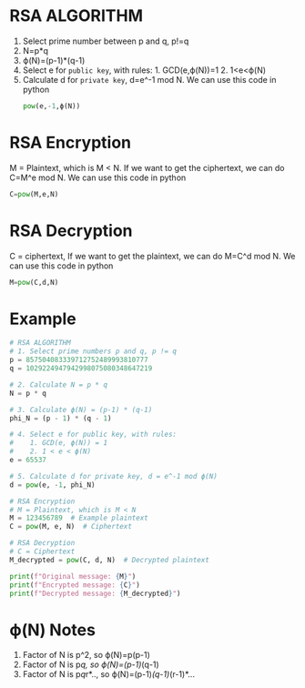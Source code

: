 # RSA ALGORITHM
1. Select prime number between p and q, p!=q
2. N=p*q
3. ϕ(N)=(p-1)*(q-1)
4. Select e for `public key`, with rules:
                                     1. GCD(e,ϕ(N))=1
                                     2. 1<e<ϕ(N)
5. Calculate d for `private key`, d=e^-1 mod N. We can use this code in python
    ```python
    pow(e,-1,ϕ(N))
    ```

# RSA Encryption
M = Plaintext, which is M < N.
If we want to get the ciphertext, we can do C=M^e mod N. We can use this code in python
  ```python
  C=pow(M,e,N)
  ```

# RSA Decryption
C = ciphertext, 
If we want to get the plaintext, we can do M=C^d mod N. We can use this code in python
  ```python
  M=pow(C,d,N)
   ```
# Example
  ```python
  # RSA ALGORITHM
# 1. Select prime numbers p and q, p != q
p = 857504083339712752489993810777
q = 1029224947942998075080348647219

# 2. Calculate N = p * q
N = p * q

# 3. Calculate ϕ(N) = (p-1) * (q-1)
phi_N = (p - 1) * (q - 1)

# 4. Select e for public key, with rules:
#    1. GCD(e, ϕ(N)) = 1
#    2. 1 < e < ϕ(N)
e = 65537

# 5. Calculate d for private key, d = e^-1 mod ϕ(N)
d = pow(e, -1, phi_N)

# RSA Encryption
# M = Plaintext, which is M < N
M = 123456789  # Example plaintext
C = pow(M, e, N)  # Ciphertext

# RSA Decryption
# C = Ciphertext
M_decrypted = pow(C, d, N)  # Decrypted plaintext

print(f"Original message: {M}")
print(f"Encrypted message: {C}")
print(f"Decrypted message: {M_decrypted}")
```
# ϕ(N) Notes
1. Factor of N is p^2, so ϕ(N)=p(p-1)
2. Factor of N is p*q, so ϕ(N)=(p-1)*(q-1)
3. Factor of N is p*q*r*.., so ϕ(N)=(p-1)*(q-1)*(r-1)*...

